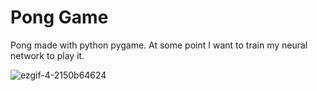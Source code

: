 # Pong Game
Pong made with python pygame. At some point I want to train my neural network to play it.

![ezgif-4-2150b64624](https://github.com/michael-lesirge/neural-network/assets/100492377/55d8f5a6-caff-49b8-890f-b61c84cfda87)
